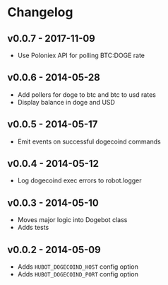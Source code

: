 # Changelog

## v0.0.7 - 2017-11-09
* Use Poloniex API for polling BTC:DOGE rate

## v0.0.6 - 2014-05-28

* Add pollers for doge to btc and btc to usd rates
* Display balance in doge and USD

## v0.0.5 - 2014-05-17

* Emit events on successful dogecoind commands

## v0.0.4 - 2014-05-12

* Log dogecoind exec errors to robot.logger

## v0.0.3 - 2014-05-10

* Moves major logic into Dogebot class
* Adds tests

## v0.0.2 - 2014-05-09

* Adds `HUBOT_DOGECOIND_HOST` config option
* Adds `HUBOT_DOGECOIND_PORT` config option
